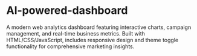 # AI-powered-dashboard
A modern web analytics dashboard featuring interactive charts, campaign management, and real-time business metrics. Built with HTML/CSS/JavaScript, includes responsive design and theme toggle functionality for comprehensive marketing insights.
